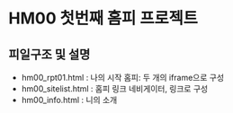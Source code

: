 # HM00 첫번째 홈피 프로젝트

## 피일구조 및 설명
- hm00_rpt01.html : 나의 시작 홈피: 두 개의 iframe으로 구성
- hm00_sitelist.html : 홈피 링크 네비게이터, 링크로 구성
- hm00_info.html : 니의 소개
